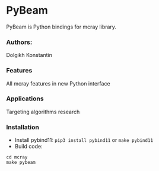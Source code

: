 # PyBeam
PyBeam is Python bindings for mcray library.

### Authors:
   Dolgikh Konstantin

### Features
 All mcray features in new Python interface

### Applications

 Targeting algorithms research

### Installation
- Install pybind11: `pip3 install pybind11` or `make pybind11`
- Build code:
<pre><code>cd mcray
make pybeam
</code></pre>
